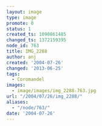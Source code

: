 ```yaml
---
layout: image
type: image
promote: 0
status: 1
created_ts: 1090861485
changed_ts: 1372159395
node_id: 763
title: IMG_2288
author: anj
created: '2004-07-26'
changed: '2013-06-25'
tags:
  - Coromandel
images:
  - image/images/img_2288-763.jpg
url: "/2004/07/26/img_2288/"
aliases:
  - "/node/763/"
date: '2004-07-26'
---
```


